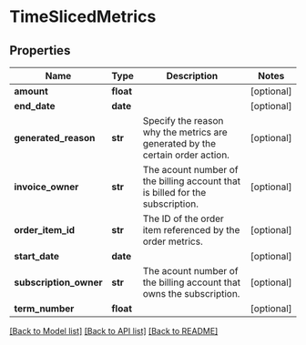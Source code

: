# TimeSlicedMetrics

## Properties
Name | Type | Description | Notes
------------ | ------------- | ------------- | -------------
**amount** | **float** |  | [optional] 
**end_date** | **date** |  | [optional] 
**generated_reason** | **str** | Specify the reason why the metrics are generated by the certain order action.  | [optional] 
**invoice_owner** | **str** | The acount number of the billing account that is billed for the subscription. | [optional] 
**order_item_id** | **str** | The ID of the order item referenced by the order metrics. | [optional] 
**start_date** | **date** |  | [optional] 
**subscription_owner** | **str** | The acount number of the billing account that owns the subscription. | [optional] 
**term_number** | **float** |  | [optional] 

[[Back to Model list]](../README.md#documentation-for-models) [[Back to API list]](../README.md#documentation-for-api-endpoints) [[Back to README]](../README.md)


